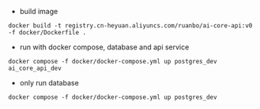 
* build image
```shell
docker build -t registry.cn-heyuan.aliyuncs.com/ruanbo/ai-core-api:v0 -f docker/Dockerfile .
```

* run with docker compose, database and api service
```shell
docker compose -f docker/docker-compose.yml up postgres_dev ai_core_api_dev
```

* only run database
```shell
docker compose -f docker/docker-compose.yml up postgres_dev
```
